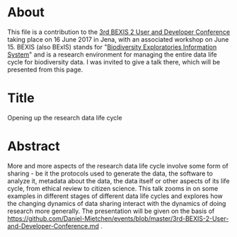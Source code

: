 # About

This file is a contribution to the [3rd BEXIS 2 User and Developer Conference](http://fusion.cs.uni-jena.de/bexis2userdevconf2017/) taking place on 16 June 2017 in Jena, with an associated workshop on June 15. BEXIS (also BExIS) stands for "[Biodiversity Exploratories Information System](https://www.bexis.uni-jena.de/)" and is a research environment for managing the entire data life cycle for biodiversity data. I was invited to give a talk there, which will be presented from this page.

# Title 

Opening up the research data life cycle

# Abstract

More and more aspects of the research data life cycle involve some
form of sharing - be it the protocols used to generate the data, the
software to analyze it, metadata about the data, the data itself or
other aspects of its life cycle, from ethical review to citizen
science. This talk zooms in on some examples in different stages of
different data life cycles and explores how the changing dynamics of
data sharing interact with the dynamics of doing research more
generally. The presentation will be given on the basis of https://github.com/Daniel-Mietchen/events/blob/master/3rd-BEXIS-2-User-and-Developer-Conference.md .


